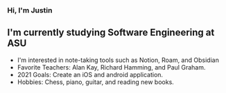 ### Hi, I'm Justin ###

## I'm currently studying Software Engineering at ASU ##
- I'm interested in note-taking tools such as Notion, Roam, and Obsidian
- Favorite Teachers: Alan Kay, Richard Hamming, and Paul Graham.
- 2021 Goals: Create an iOS and android application.
- Hobbies: Chess, piano, guitar, and reading new books.
